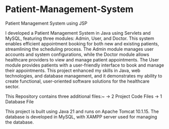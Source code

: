 # Patient-Management-System
Patient Management System using JSP

I developed a Patient Management System in Java using Servlets and MySQL, featuring three modules: Admin, User, and Doctor. This system enables efficient appointment booking for both new and existing patients, streamlining the scheduling process. The Admin module manages user accounts and system configurations, while the Doctor module allows healthcare providers to view and manage patient appointments. The User module provides patients with a user-friendly interface to book and manage their appointments. This project enhanced my skills in Java, web technologies, and database management, and it demonstrates my ability to create functional, user-oriented software solutions for the healthcare sector.

This Repository contains three additional files:~
-> 2 Project Code Files
-> 1 Database File

This project is built using Java 21 and runs on Apache Tomcat 10.1.15. The database is developed in MySQL, with XAMPP server used for managing the database.
